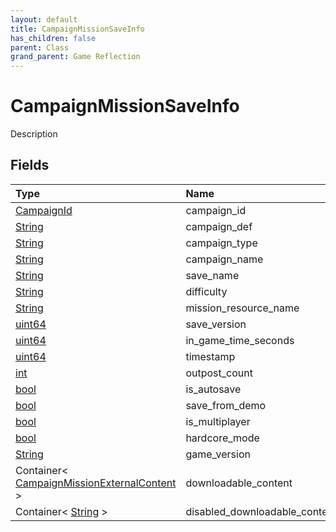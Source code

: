 ```yaml
---
layout: default
title: CampaignMissionSaveInfo
has_children: false
parent: Class
grand_parent: Game Reflection
---
```

# CampaignMissionSaveInfo
Description 

## Fields

| Type | Name |
|:----------|:--------------|
| [CampaignId](/riftbreaker-wiki/docs/game-reflection/classes/campaign_id/) | campaign_id |
| [String](/riftbreaker-wiki/docs/game-reflection/components/string/) | campaign_def |
| [String](/riftbreaker-wiki/docs/game-reflection/components/string/) | campaign_type |
| [String](/riftbreaker-wiki/docs/game-reflection/components/string/) | campaign_name |
| [String](/riftbreaker-wiki/docs/game-reflection/components/string/) | save_name |
| [String](/riftbreaker-wiki/docs/game-reflection/components/string/) | difficulty |
| [String](/riftbreaker-wiki/docs/game-reflection/components/string/) | mission_resource_name |
| [uint64](/riftbreaker-wiki/docs/game-reflection/components/uint64/) | save_version |
| [uint64](/riftbreaker-wiki/docs/game-reflection/components/uint64/) | in_game_time_seconds |
| [uint64](/riftbreaker-wiki/docs/game-reflection/components/uint64/) | timestamp |
| [int](/riftbreaker-wiki/docs/game-reflection/enums/int/) | outpost_count |
| [bool](/riftbreaker-wiki/docs/game-reflection/components/bool/) | is_autosave |
| [bool](/riftbreaker-wiki/docs/game-reflection/components/bool/) | save_from_demo |
| [bool](/riftbreaker-wiki/docs/game-reflection/components/bool/) | is_multiplayer |
| [bool](/riftbreaker-wiki/docs/game-reflection/components/bool/) | hardcore_mode |
| [String](/riftbreaker-wiki/docs/game-reflection/components/string/) | game_version |
| Container< [CampaignMissionExternalContent](/riftbreaker-wiki/docs/game-reflection/classes/campaign_mission_external_content/) > | downloadable_content |
| Container< [String](/riftbreaker-wiki/docs/game-reflection/components/string/) > | disabled_downloadable_content |

